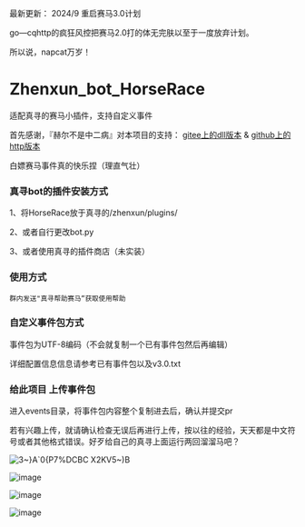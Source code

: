最新更新：
2024/9 重启赛马3.0计划

go—cqhttp的疯狂风控把赛马2.0打的体无完肤以至于一度放弃计划。

所以说，napcat万岁！

# Zhenxun_bot_HorseRace
适配真寻的赛马小插件，支持自定义事件

首先感谢，『赫尔不是中二病』对本项目的支持：
[gitee上的dll版本](https://gitee.com/heerkaisair/horse-race-ami/)
 & [github上的http版本](https://github.com/Hippodamia/hippodamia-server)

白嫖赛马事件真的快乐捏（理直气壮）

### 真寻bot的插件安装方式

1、将HorseRace放于真寻的/zhenxun/plugins/

2、或者自行更改bot.py

3、或者使用真寻的插件商店（未实装）


### 使用方式

    群内发送"真寻帮助赛马“获取使用帮助

### 自定义事件包方式      

事件包为UTF-8编码（不会就复制一个已有事件包然后再编辑）

详细配置信息信息请参考已有事件包以及v3.0.txt

### 给此项目 上传事件包
进入events目录，将事件包内容整个复制进去后，确认并提交pr

若有兴趣上传，就请确认检查无误后再进行上传，按以往的经验，天天都是中文符号或者其他格式错误。好歹给自己的真寻上面运行两回溜溜马吧？

![3~}A`0{P7%DCBC X2KV5~)B](https://user-images.githubusercontent.com/108109327/175483369-1fccb3d6-b82e-4299-9ecb-21aa576c4c17.png)

![image](https://user-images.githubusercontent.com/108109327/175483630-5cee9121-559b-4332-8908-1fabb6ce73e3.png)

![image](https://user-images.githubusercontent.com/108109327/175483676-6ec142cc-caf5-45fb-8c6b-746b4d8232cb.png)

![image](https://user-images.githubusercontent.com/108109327/175483871-7d822294-1fef-4b14-9221-031d0da678d6.png)





